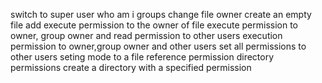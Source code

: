 switch to super user
who am i
groups
change file owner
create an empty file
add execute permission to the owner of file
execute permission to owner, group owner and read permission to other users
execution permission to owner,group owner and other users
set all permissions to other users
seting mode to a file
reference permission
directory permissions
create a directory with a specified permission
